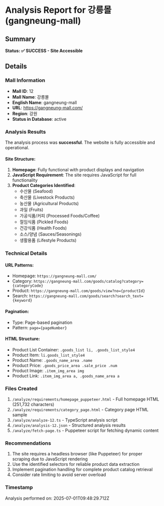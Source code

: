 # Analysis Report for 강릉몰 (gangneung-mall)

## Summary
**Status: ✅ SUCCESS - Site Accessible**

## Details

### Mall Information
- **Mall ID**: 12
- **Mall Name**: 강릉몰
- **English Name**: gangneung-mall
- **URL**: https://gangneung-mall.com/
- **Region**: 강원
- **Status in Database**: active

### Analysis Results

The analysis process was **successful**. The website is fully accessible and operational.

#### Site Structure:
1. **Homepage**: Fully functional with product displays and navigation
2. **JavaScript Requirement**: The site requires JavaScript for full functionality
3. **Product Categories Identified**:
   - 수산물 (Seafood)
   - 축산물 (Livestock Products)
   - 농산물 (Agricultural Products)
   - 과일 (Fruits)
   - 가공식품/커피 (Processed Foods/Coffee)
   - 절임식품 (Pickled Foods)
   - 건강식품 (Health Foods)
   - 소스/양념 (Sauces/Seasonings)
   - 생활용품 (Lifestyle Products)

### Technical Details

#### URL Patterns:
- Homepage: `https://gangneung-mall.com/`
- Category: `https://gangneung-mall.com/goods/catalog?category={categoryCode}`
- Product: `https://gangneung-mall.com/goods/view?no={productId}`
- Search: `https://gangneung-mall.com/goods/search?search_text={keyword}`

#### Pagination:
- Type: Page-based pagination
- Pattern: `page={pageNumber}`

#### HTML Structure:
- Product List Container: `.goods_list li, .goods_list_style4`
- Product Item: `li.goods_list_style4`
- Product Name: `.goods_name_area .name`
- Product Price: `.goods_price_area .sale_price .num`
- Product Image: `.item_img_area img`
- Product Link: `.item_img_area a, .goods_name_area a`

### Files Created
1. `/analyze/requirements/homepage_puppeteer.html` - Full homepage HTML (251,732 characters)
2. `/analyze/requirements/category_page.html` - Category page HTML sample
3. `/analyze/analyze-12.ts` - TypeScript analysis script
4. `/analyze/analysis-12.json` - Structured analysis results
5. `/analyze/fetch-page.ts` - Puppeteer script for fetching dynamic content

### Recommendations
1. The site requires a headless browser (like Puppeteer) for proper scraping due to JavaScript rendering
2. Use the identified selectors for reliable product data extraction
3. Implement pagination handling for complete product catalog retrieval
4. Consider rate limiting to avoid server overload

### Timestamp
Analysis performed on: 2025-07-01T09:48:29.712Z